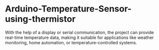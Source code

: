 # Arduino-Temperature-Sensor-using-thermistor
With the help of a display or serial communication, the project can provide real-time temperature data, making it suitable for applications like weather monitoring, home automation, or temperature-controlled systems.
